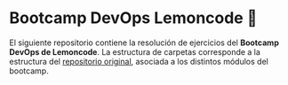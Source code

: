 # Bootcamp DevOps Lemoncode 🍋

El siguiente repositorio contiene la resolución de ejercicios del **Bootcamp DevOps de Lemoncode**. La estructura de carpetas corresponde a la estructura del [repositorio original](https://github.com/Lemoncode/bootcamp-devops-lemoncode), asociada a los distintos módulos del bootcamp.